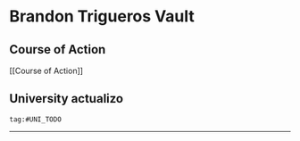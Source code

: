 # Brandon Trigueros Vault

## Course of Action
[[Course of Action]]

## University actualizo

```query
tag:#UNI_TODO
```
___
